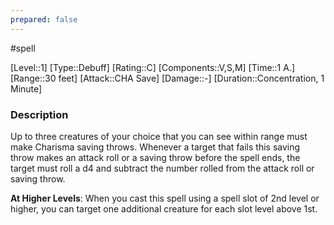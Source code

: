 ```yaml
---
prepared: false
---
```

#spell

[Level::1]
[Type::Debuff]
[Rating::C]
[Components::V,S,M]
[Time::1 A.]
[Range::30 feet]
[Attack::CHA Save]
[Damage::\-]
[Duration::Concentration, 1 Minute]
### Description

Up to three creatures of your choice that you can see within range must make Charisma saving throws. Whenever a target that fails this saving throw makes an attack roll or a saving throw before the spell ends, the target must roll a d4 and subtract the number rolled from the attack roll or saving throw.

**At Higher Levels**: When you cast this spell using a spell slot of 2nd level or higher, you can target one additional creature for each slot level above 1st.